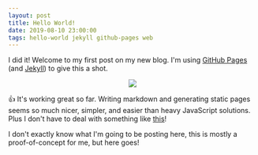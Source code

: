 ```yaml
---
layout: post
title: Hello World!
date: 2019-08-10 23:00:00
tags: hello-world jekyll github-pages web
---
```


I did it! Welcome to my first post on my new blog.  I'm using [GitHub Pages](https://pages.github.com/) (and [Jekyll](https://jekyllrb.com/)) to give this a shot.

  <p align="center">
    <img src="{{ site.baseurl }}/images/helloworld-new.svg">
  </p>

:+1: It's working great so far. Writing markdown and generating static pages seems so much nicer, simpler, and easier than heavy JavaScript solutions. Plus I don't have to deal with something like [this](https://www.google.com/search?q=javascript+fatigue)!

I don't exactly know what I'm going to be posting here, this is mostly a proof-of-concept for me, but here goes!